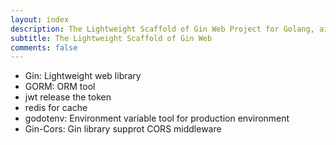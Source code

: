 ```yaml
---
layout: index
description: The Lightweight Scaffold of Gin Web Project for Golang, aims to be developer faster.
subtitle: The Lightweight Scaffold of Gin Web
comments: false
---
```


* <i class="fa fa-arrow-circle-right" aria-hidden="true"></i> Gin: Lightweight web library
* <i class="fa fa-arrow-circle-right" aria-hidden="true"></i> GORM: ORM tool
* <i class="fa fa-arrow-circle-right" aria-hidden="true"></i> jwt release the token
* <i class="fa fa-arrow-circle-right" aria-hidden="true"></i> redis for cache
* <i class="fa fa-arrow-circle-right" aria-hidden="true"></i> godotenv: Environment variable tool for production environment
* <i class="fa fa-arrow-circle-right" aria-hidden="true"></i> Gin-Cors: Gin library supprot CORS middleware
